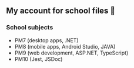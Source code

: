 ## My account for school files 🏫

### School subjects

- PM7 (desktop apps, .NET)
- PM8 (mobile apps, Android Studio, JAVA)
- PM9 (web development, ASP.NET, TypeScript)
- PM10 (Jest, JSDoc)
